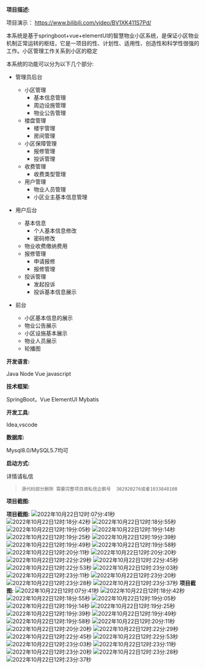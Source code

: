 **项目描述:**

项目演示：
https://www.bilibili.com/video/BV1XK411S7Pd/

本系统是基于springboot+vue+elementUI的智慧物业小区系统，是保证小区物业机制正常运转的枢纽，它是一项目的性、计划性、适用性、创造性和科学性很强的工作。小区管理工作关系到小区的稳定

本系统的功能可以分为以下几个部分:

- 管理员后台
    - 小区管理
        - 基本信息管理
        - 周边设施管理
        - 物业公告管理
    - 楼盘管理
        - 楼宇管理
        - 房间管理
    - 小区保障管理
        - 报修管理
        - 投诉管理
    - 收费管理
        - 收费类型管理
    - 用户管理
        - 物业人员管理
        - 小区业主基本信息管理
- 用户后台
    - 基本信息
        - 个人基本信息修改
        - 密码修改
    - 物业收费缴纳费用
    - 报修管理
        - 申请报修
        - 报修管理
    - 投诉管理
        - 发起投诉
        - 投诉基本信息展示

- 前台
    - 小区基本信息的展示
    - 物业公告展示
    - 小区设施基本展示
    - 物业人员展示
    - 轮播图

**开发语言:**

Java Node  Vue javascript

**技术框架:**

SpringBoot，Vue ElementUI Mybatis

**开发工具:**

Idea,vscode

**数据库:**

Mysql8.0/MySQL5.7均可

**启动方式:**

详情请私信



>`源代码部分删除 需要完整项目请私信企鹅号  302920276或者1033848108 `

**项目截图:**


**项目截图:**
![2022年10月22日12时:07分:41秒](https://cyymacbookpro.oss-cn-shanghai.aliyuncs.com/Macbookpro/2022年10月22日12时:07分:41秒)
![2022年10月22日12时:18分:42秒](https://cyymacbookpro.oss-cn-shanghai.aliyuncs.com/Macbookpro/2022年10月22日12时:18分:42秒)
![2022年10月22日12时:18分:55秒](https://cyymacbookpro.oss-cn-shanghai.aliyuncs.com/Macbookpro/2022年10月22日12时:18分:55秒)
![2022年10月22日12时:19分:05秒](https://cyymacbookpro.oss-cn-shanghai.aliyuncs.com/Macbookpro/2022年10月22日12时:19分:05秒)
![2022年10月22日12时:19分:14秒](https://cyymacbookpro.oss-cn-shanghai.aliyuncs.com/Macbookpro/2022年10月22日12时:19分:14秒)
![2022年10月22日12时:19分:25秒](https://cyymacbookpro.oss-cn-shanghai.aliyuncs.com/Macbookpro/2022年10月22日12时:19分:25秒)
![2022年10月22日12时:19分:39秒](https://cyymacbookpro.oss-cn-shanghai.aliyuncs.com/Macbookpro/2022年10月22日12时:19分:39秒)
![2022年10月22日12时:19分:49秒](https://cyymacbookpro.oss-cn-shanghai.aliyuncs.com/Macbookpro/2022年10月22日12时:19分:49秒)
![2022年10月22日12时:19分:58秒](https://cyymacbookpro.oss-cn-shanghai.aliyuncs.com/Macbookpro/2022年10月22日12时:19分:58秒)
![2022年10月22日12时:20分:11秒](https://cyymacbookpro.oss-cn-shanghai.aliyuncs.com/Macbookpro/2022年10月22日12时:20分:11秒)
![2022年10月22日12时:20分:20秒](https://cyymacbookpro.oss-cn-shanghai.aliyuncs.com/Macbookpro/2022年10月22日12时:20分:20秒)
![2022年10月22日12时:22分:29秒](https://cyymacbookpro.oss-cn-shanghai.aliyuncs.com/Macbookpro/2022年10月22日12时:22分:29秒)
![2022年10月22日12时:22分:45秒](https://cyymacbookpro.oss-cn-shanghai.aliyuncs.com/Macbookpro/2022年10月22日12时:22分:45秒)
![2022年10月22日12时:22分:53秒](https://cyymacbookpro.oss-cn-shanghai.aliyuncs.com/Macbookpro/2022年10月22日12时:22分:53秒)
![2022年10月22日12时:23分:03秒](https://cyymacbookpro.oss-cn-shanghai.aliyuncs.com/Macbookpro/2022年10月22日12时:23分:03秒)
![2022年10月22日12时:23分:11秒](https://cyymacbookpro.oss-cn-shanghai.aliyuncs.com/Macbookpro/2022年10月22日12时:23分:11秒)
![2022年10月22日12时:23分:20秒](https://cyymacbookpro.oss-cn-shanghai.aliyuncs.com/Macbookpro/2022年10月22日12时:23分:20秒)
![2022年10月22日12时:23分:28秒](https://cyymacbookpro.oss-cn-shanghai.aliyuncs.com/Macbookpro/2022年10月22日12时:23分:28秒)
![2022年10月22日12时:23分:37秒](https://cyymacbookpro.oss-cn-shanghai.aliyuncs.com/Macbookpro/2022年10月22日12时:23分:37秒)
**项目截图:**
![2022年10月22日12时:07分:41秒](https://cyymacbookpro.oss-cn-shanghai.aliyuncs.com/Macbookpro/2022年10月22日12时:07分:41秒)
![2022年10月22日12时:18分:42秒](https://cyymacbookpro.oss-cn-shanghai.aliyuncs.com/Macbookpro/2022年10月22日12时:18分:42秒)
![2022年10月22日12时:18分:55秒](https://cyymacbookpro.oss-cn-shanghai.aliyuncs.com/Macbookpro/2022年10月22日12时:18分:55秒)
![2022年10月22日12时:19分:05秒](https://cyymacbookpro.oss-cn-shanghai.aliyuncs.com/Macbookpro/2022年10月22日12时:19分:05秒)
![2022年10月22日12时:19分:14秒](https://cyymacbookpro.oss-cn-shanghai.aliyuncs.com/Macbookpro/2022年10月22日12时:19分:14秒)
![2022年10月22日12时:19分:25秒](https://cyymacbookpro.oss-cn-shanghai.aliyuncs.com/Macbookpro/2022年10月22日12时:19分:25秒)
![2022年10月22日12时:19分:39秒](https://cyymacbookpro.oss-cn-shanghai.aliyuncs.com/Macbookpro/2022年10月22日12时:19分:39秒)
![2022年10月22日12时:19分:49秒](https://cyymacbookpro.oss-cn-shanghai.aliyuncs.com/Macbookpro/2022年10月22日12时:19分:49秒)
![2022年10月22日12时:19分:58秒](https://cyymacbookpro.oss-cn-shanghai.aliyuncs.com/Macbookpro/2022年10月22日12时:19分:58秒)
![2022年10月22日12时:20分:11秒](https://cyymacbookpro.oss-cn-shanghai.aliyuncs.com/Macbookpro/2022年10月22日12时:20分:11秒)
![2022年10月22日12时:20分:20秒](https://cyymacbookpro.oss-cn-shanghai.aliyuncs.com/Macbookpro/2022年10月22日12时:20分:20秒)
![2022年10月22日12时:22分:29秒](https://cyymacbookpro.oss-cn-shanghai.aliyuncs.com/Macbookpro/2022年10月22日12时:22分:29秒)
![2022年10月22日12时:22分:45秒](https://cyymacbookpro.oss-cn-shanghai.aliyuncs.com/Macbookpro/2022年10月22日12时:22分:45秒)
![2022年10月22日12时:22分:53秒](https://cyymacbookpro.oss-cn-shanghai.aliyuncs.com/Macbookpro/2022年10月22日12时:22分:53秒)
![2022年10月22日12时:23分:03秒](https://cyymacbookpro.oss-cn-shanghai.aliyuncs.com/Macbookpro/2022年10月22日12时:23分:03秒)
![2022年10月22日12时:23分:11秒](https://cyymacbookpro.oss-cn-shanghai.aliyuncs.com/Macbookpro/2022年10月22日12时:23分:11秒)
![2022年10月22日12时:23分:20秒](https://cyymacbookpro.oss-cn-shanghai.aliyuncs.com/Macbookpro/2022年10月22日12时:23分:20秒)
![2022年10月22日12时:23分:28秒](https://cyymacbookpro.oss-cn-shanghai.aliyuncs.com/Macbookpro/2022年10月22日12时:23分:28秒)
![2022年10月22日12时:23分:37秒](https://cyymacbookpro.oss-cn-shanghai.aliyuncs.com/Macbookpro/2022年10月22日12时:23分:37秒)
